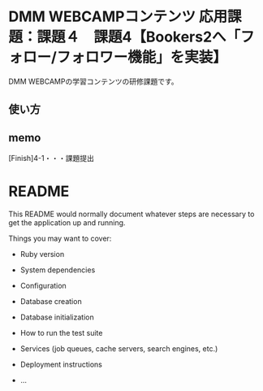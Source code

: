# DMM WEBCAMPコンテンツ 応用課題：課題４　課題4【Bookers2へ「フォロー/フォロワー機能」を実装】
DMM WEBCAMPの学習コンテンツの研修課題です。
## 使い方

## memo
[Finish]4-1・・・課題提出


# README

This README would normally document whatever steps are necessary to get the
application up and running.

Things you may want to cover:

* Ruby version

* System dependencies

* Configuration

* Database creation

* Database initialization

* How to run the test suite

* Services (job queues, cache servers, search engines, etc.)

* Deployment instructions

* ...
